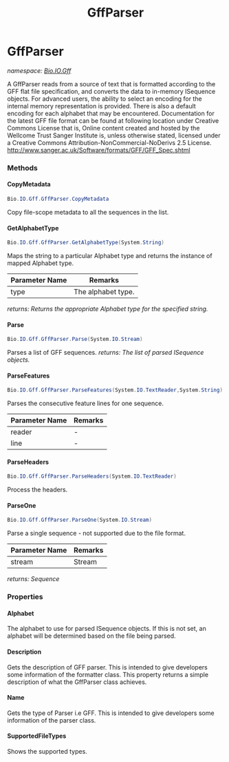 ﻿---
title: GffParser
---

# GffParser
_namespace: [Bio.IO.Gff](N-Bio.IO.Gff.html)_

A GffParser reads from a source of text that is formatted according to the GFF flat
 file specification, and converts the data to in-memory ISequence objects. For advanced
 users, the ability to select an encoding for the internal memory representation is
 provided. There is also a default encoding for each alphabet that may be encountered.
 Documentation for the latest GFF file format can be found at following location under
 Creative Commons License that is,
 Online content created and hosted by the Wellcome Trust Sanger Institute is,
 unless otherwise stated, licensed under a Creative Commons Attribution-NonCommercial-NoDerivs 2.5 License.
 http://www.sanger.ac.uk/Software/formats/GFF/GFF_Spec.shtml

### Methods

#### CopyMetadata
```csharp
Bio.IO.Gff.GffParser.CopyMetadata
```
Copy file-scope metadata to all the sequences in the list.

#### GetAlphabetType
```csharp
Bio.IO.Gff.GffParser.GetAlphabetType(System.String)
```
Maps the string to a particular Alphabet type and returns
 the instance of mapped Alphabet type.

|Parameter Name|Remarks|
|--------------|-------|
|type|The alphabet type.|

_returns: Returns the appropriate Alphabet type for the specified string._

#### Parse
```csharp
Bio.IO.Gff.GffParser.Parse(System.IO.Stream)
```
Parses a list of GFF sequences.
_returns: The list of parsed ISequence objects._

#### ParseFeatures
```csharp
Bio.IO.Gff.GffParser.ParseFeatures(System.IO.TextReader,System.String)
```
Parses the consecutive feature lines for one sequence.

|Parameter Name|Remarks|
|--------------|-------|
|reader|-|
|line|-|


#### ParseHeaders
```csharp
Bio.IO.Gff.GffParser.ParseHeaders(System.IO.TextReader)
```
Process the headers.

#### ParseOne
```csharp
Bio.IO.Gff.GffParser.ParseOne(System.IO.Stream)
```
Parse a single sequence - not supported due to the file format.

|Parameter Name|Remarks|
|--------------|-------|
|stream|Stream|

_returns: Sequence_



### Properties

#### Alphabet
The alphabet to use for parsed ISequence objects. If this is not set, an alphabet will
 be determined based on the file being parsed.
#### Description
Gets the description of GFF parser.
 This is intended to give developers some information
 of the formatter class. This property returns a simple description of what the
 GffParser class achieves.
#### Name
Gets the type of Parser i.e GFF.
 This is intended to give developers some information
 of the parser class.
#### SupportedFileTypes
Shows the supported types.

